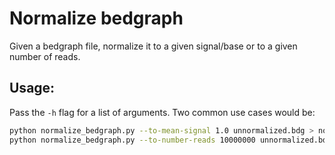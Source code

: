 # Normalize bedgraph
Given a bedgraph file, normalize it to a given signal/base or to a given
number of reads.

## Usage:
Pass the `-h` flag for a list of arguments. Two common use cases would be:
```bash
python normalize_bedgraph.py --to-mean-signal 1.0 unnormalized.bdg > normalized.bdg
python normalize_bedgraph.py --to-number-reads 10000000 unnormalized.bdg > normalized.bdg
```
